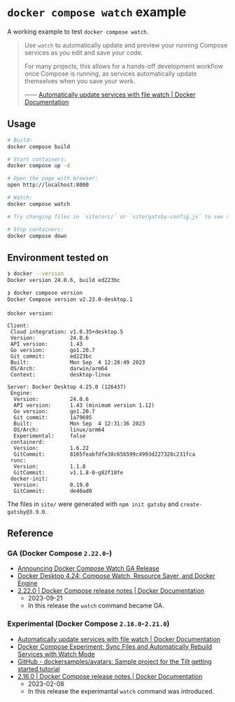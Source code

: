 # `docker compose watch` example

A working example to test `docker compose watch`.

> Use `watch` to automatically update and preview your running Compose services as you edit and save your code.
>
> For many projects, this allows for a hands-off development workflow once Compose is running, as services automatically update themselves when you save your work.
>
> ―― [Automatically update services with file watch | Docker Documentation](https://docs.docker.com/compose/file-watch/)

## Usage

```zsh
# Build:
docker compose build

# Start containers:
docker compose up -d

# Open the page with browser:
open http://localhost:8000

# Watch:
docker compose watch

# Try changing files in `site/src/` or `site/gatsby-config.js` to see the watch works.

# Stop containers:
docker compose down
```

## Environment tested on

```zsh
❯ docker --version
Docker version 24.0.6, build ed223bc

❯ docker compose version
Docker Compose version v2.23.0-desktop.1
```

`docker version`:

```text
Client:
 Cloud integration: v1.0.35+desktop.5
 Version:           24.0.6
 API version:       1.43
 Go version:        go1.20.7
 Git commit:        ed223bc
 Built:             Mon Sep  4 12:28:49 2023
 OS/Arch:           darwin/arm64
 Context:           desktop-linux

Server: Docker Desktop 4.25.0 (126437)
 Engine:
  Version:          24.0.6
  API version:      1.43 (minimum version 1.12)
  Go version:       go1.20.7
  Git commit:       1a79695
  Built:            Mon Sep  4 12:31:36 2023
  OS/Arch:          linux/arm64
  Experimental:     false
 containerd:
  Version:          1.6.22
  GitCommit:        8165feabfdfe38c65b599c4993d227328c231fca
 runc:
  Version:          1.1.8
  GitCommit:        v1.1.8-0-g82f18fe
 docker-init:
  Version:          0.19.0
  GitCommit:        de40ad0
```

The files in `site/` were generated with `npm init gatsby` and `create-gatsby@3.9.0`.

## Reference

### GA (Docker Compose `2.22.0`-)

- [Announcing Docker Compose Watch GA Release](https://www.docker.com/blog/announcing-docker-compose-watch-ga-release/)
- [Docker Desktop 4.24: Compose Watch, Resource Saver, and Docker Engine](https://www.docker.com/blog/docker-desktop-4-24-compose-watch-resource-saver-and-docker-engine/)
- [2.22.0 | Docker Compose release notes | Docker Documentation](https://docs.docker.com/compose/release-notes/#2220)
  - 2023-09-21
  - In this release the `watch` command became GA.

### Experimental (Docker Compose `2.16.0`-`2.21.0`)

- [Automatically update services with file watch | Docker Documentation](https://docs.docker.com/compose/file-watch/)
- [Docker Compose Experiment: Sync Files and Automatically Rebuild Services with Watch Mode](https://www.docker.com/blog/docker-compose-experiment-sync-files-and-automatically-rebuild-services-with-watch-mode/)
- [GitHub - dockersamples/avatars: Sample project for the Tilt getting started tutorial](https://github.com/dockersamples/avatars)
- [2.16.0 | Docker Compose release notes | Docker Documentation](https://docs.docker.com/compose/release-notes/#2160)
  - 2023-02-08
  - In this release the experimantal `watch` command was introduced.
